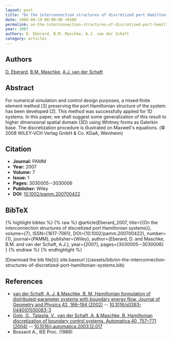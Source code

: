 ```yaml
---
layout: post
title: "On the interconnection structures of discretized port Hamiltonian systems"
date: 2008-08-19 00:00:00 +0100
permalink: on-the-interconnection-structures-of-discretized-port-hamiltonian-systems
year: 2007
authors: D. Eberard, B.M. Maschke, A.J. van der Schaft
category: articles
---
```

 
## Authors
[D. Eberard](authors/damien-eberard), [B.M. Maschke](authors/bernhard-maschke), [A.J. van der Schaft](authors/arjan-van-der-schaft)
 
## Abstract
For numerical simulation and control design purposes, a mixed‐finite element method [3] preserving the port Hamiltonian structure of the system has been developed [2]. This method was successfully applied for 1D systems. In this paper, we shall suggest some generalization of this result to higher dimensional spatial domain (3D) using Whitney forms as Galerkin base. The discretization procedure is illustrated on Maxwell's equations. (© 2008 WILEY‐VCH Verlag GmbH &amp; Co. KGaA, Weinheim)
 
## Citation
- **Journal:** PAMM
- **Year:** 2007
- **Volume:** 7
- **Issue:** 1
- **Pages:** 3030005--3030006
- **Publisher:** Wiley
- **DOI:** [10.1002/pamm.200700422](https://doi.org/10.1002/pamm.200700422)
 
## BibTeX
{% highlight bibtex %}
{% raw %}
@article{Eberard_2007,
  title={{On the interconnection structures of discretized port Hamiltonian systems}},
  volume={7},
  ISSN={1617-7061},
  DOI={10.1002/pamm.200700422},
  number={1},
  journal={PAMM},
  publisher={Wiley},
  author={Eberard, D. and Maschke, B.M. and van der Schaft, A.J.},
  year={2007},
  pages={3030005--3030006}
}
{% endraw %}
{% endhighlight %}
 
[Download the bib file]({{ site.baseurl }}/assets/bib/on-the-interconnection-structures-of-discretized-port-hamiltonian-systems.bib)
 
## References
- [van der Schaft, A. J. & Maschke, B. M. Hamiltonian formulation of distributed-parameter systems with boundary energy flow. Journal of Geometry and Physics 42, 166–194 (2002)](hamiltonian-formulation-of-distributed-parameter-systems-with-boundary-energy-flow) -- [10.1016/s0393-0440(01)00083-3](https://doi.org/10.1016/s0393-0440(01)00083-3)
- [Golo, G., Talasila, V., van der Schaft, A. & Maschke, B. Hamiltonian discretization of boundary control systems. Automatica 40, 757–771 (2004)](hamiltonian-discretization-of-boundary-control-systems) -- [10.1016/j.automatica.2003.12.017](https://doi.org/10.1016/j.automatica.2003.12.017)
- Bossavit A., IEE Proc. (1988)

